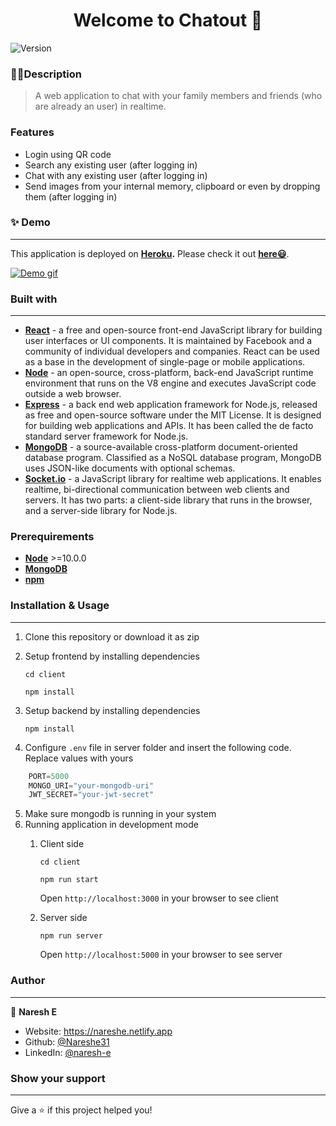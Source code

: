 <h1 align="center">Welcome to Chatout 👋</h1>
<p>
  <img alt="Version" src="https://img.shields.io/badge/version-1.0.0-blue.svg?cacheSeconds=2592000" />
</p>


### 🕵️‍♀️Description

> A web application to chat with your family members and friends (who are already an user) in realtime.

### Features
- Login using QR code
- Search any existing user (after logging in)
- Chat with any existing user (after logging in)
- Send images from your internal memory, clipboard or even by dropping them (after logging in)

### ✨ Demo
------------
This application is deployed on **[Heroku](https://www.heroku.com/).**  Please check it out **[here😃](https://chat-out.herokuapp.com/)**.

[![Demo gif](https://res.cloudinary.com/dkmxj6hie/image/upload/v1626971905/Chatout-demo_pcqfcs.gif "Demo")](https://res.cloudinary.com/dkmxj6hie/image/upload/v1626971905/Chatout-demo_pcqfcs.gif "Demo")



### Built with
-------

- **[React](https://reactjs.org/)** - a free and open-source front-end JavaScript library for building user interfaces or UI components. It is maintained by Facebook and a community of individual developers and companies. React can be used as a base in the development of single-page or mobile applications.
- **[Node](https://nodejs.org/)** - an open-source, cross-platform, back-end JavaScript runtime environment that runs on the V8 engine and executes JavaScript code outside a web browser.
- **[Express](https://expressjs.com/)** - a back end web application framework for Node.js, released as free and open-source software under the MIT License. It is designed for building web applications and APIs. It has been called the de facto standard server framework for Node.js.
- **[MongoDB](https://www.mongodb.com/)** - a source-available cross-platform document-oriented database program. Classified as a NoSQL database program, MongoDB uses JSON-like documents with optional schemas.
- **[Socket.io](https://socket.io/)** - a JavaScript library for realtime web applications. It enables realtime, bi-directional communication between web clients and servers. It has two parts: a client-side library that runs in the browser, and a server-side library for Node.js.


### Prerequirements
- **[Node](https://nodejs.org/en/download/)** >=10.0.0
- **[MongoDB](https://gist.github.com/nrollr/9f523ae17ecdbb50311980503409aeb3)**
- **[npm](https://nodejs.org/en/download/package-manager/)**


### Installation & Usage
--------
1. Clone this repository or download it as zip
2. Setup frontend by installing dependencies

   `cd client`
 
   `npm install`
 
3. Setup backend by installing dependencies

   `npm install`
  
4. Configure `.env` file in server folder and insert the following code. Replace values with yours
```javascript
    PORT=5000
    MONGO_URI="your-mongodb-uri"
    JWT_SECRET="your-jwt-secret"
```
5. Make sure mongodb is running in your system
6. Running application in development mode
   1. Client side

      `cd client`
    
      `npm run start`

      Open `http://localhost:3000` in your browser to see client
   2. Server side
   
      `npm run server`
	  
	  Open `http://localhost:5000` in your browser to see server



### Author
---------
👤 **Naresh E**

* Website: https://nareshe.netlify.app
* Github: [@Nareshe31](https://github.com/Nareshe31)
* LinkedIn: [@naresh-e](https://linkedin.com/in/naresh-e)


### Show your support
----------

Give a ⭐️ if this project helped you!

